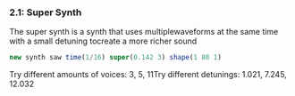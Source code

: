 
### 2.1: Super Synth

The super synth is a synth that uses multiplewaveforms at the same time with a small detuning tocreate a more richer sound

```js
new synth saw time(1/16) super(0.142 3) shape(1 80 1)

```
Try different amounts of voices: 3, 5, 11Try different detunings: 1.021, 7.245, 12.032
